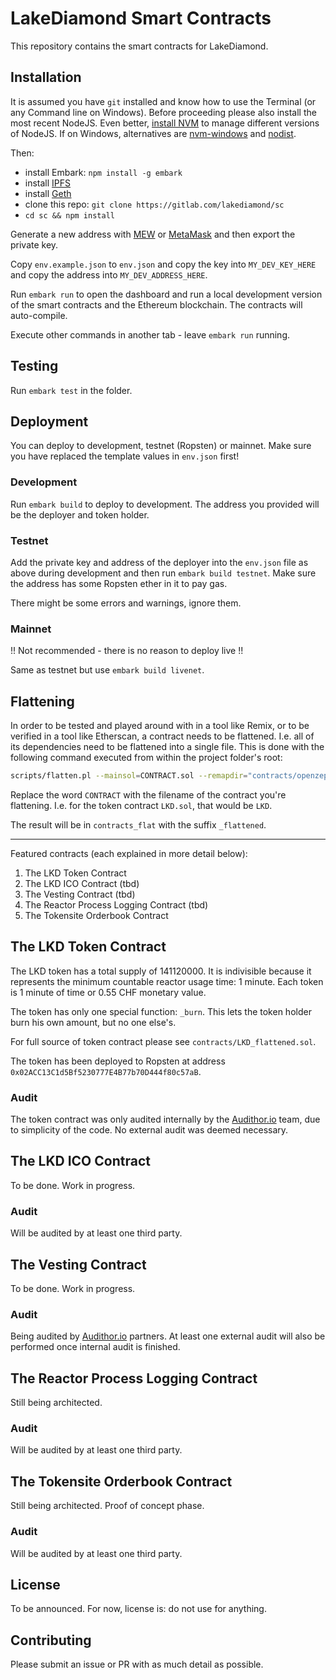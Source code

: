 # LakeDiamond Smart Contracts

This repository contains the smart contracts for LakeDiamond.

## Installation

It is assumed you have `git` installed and know how to use the Terminal (or any Command line on Windows). Before proceeding please also install the most recent NodeJS. Even better, [install NVM](http://nvm.sh) to manage different versions of NodeJS. If on Windows, alternatives are [nvm-windows](https://bitfalls.com/bxqq) and [nodist](https://bitfalls.com/ass3).

Then:

- install Embark: `npm install -g embark`
- install [IPFS](https://bitfalls.com/epb2)
- install [Geth](https://bitfalls.com/exeg)
- clone this repo: `git clone https://gitlab.com/lakediamond/sc`
- `cd sc && npm install`

Generate a new address with [MEW](https://bitfalls.com/2018/02/19/first-ethereum-address-learning-use-myetherwallet/) or [MetaMask](https://bitfalls.com/2018/02/16/metamask-send-receive-ether/) and then export the private key.

Copy `env.example.json` to `env.json` and copy the key into `MY_DEV_KEY_HERE` and copy the address into `MY_DEV_ADDRESS_HERE`.

Run `embark run` to open the dashboard and run a local development version of the smart contracts and the Ethereum blockchain. The contracts will auto-compile.

Execute other commands in another tab - leave `embark run` running.

## Testing

Run `embark test` in the folder.

## Deployment

You can deploy to development, testnet (Ropsten) or mainnet. Make sure you have replaced the template values in `env.json` first!

### Development

Run `embark build` to deploy to development. The address you provided will be the deployer and token holder.

### Testnet

Add the private key and address of the deployer into the `env.json` file as above during development and then run `embark build testnet`. Make sure the address has some Ropsten ether in it to pay gas.

There might be some errors and warnings, ignore them.

### Mainnet

!! Not recommended - there is no reason to deploy live !!

Same as testnet but use `embark build livenet`.

## Flattening

In order to be tested and played around with in a tool like Remix, or to be verified in a tool like Etherscan, a contract needs to be flattened. I.e. all of its dependencies need to be flattened into a single file. This is done with the following command executed from within the project folder's root:

```bash
scripts/flatten.pl --mainsol=CONTRACT.sol --remapdir="contracts/openzeppelin-solidity=node_modules/openzeppelin-solidity" --outputsol="contracts_flat/CONTRACT_flattened.sol"
```

Replace the word `CONTRACT` with the filename of the contract you're flattening. I.e. for the token contract `LKD.sol`, that would be `LKD`.

The result will be in `contracts_flat` with the suffix `_flattened`.

---

Featured contracts (each explained in more detail below):

1. The LKD Token Contract
2. The LKD ICO Contract (tbd)
3. The Vesting Contract (tbd)
4. The Reactor Process Logging Contract (tbd)
5. The Tokensite Orderbook Contract

## The LKD Token Contract

The LKD token has a total supply of 141120000. It is indivisible because it represents the minimum countable reactor usage time: 1 minute. Each token is 1 minute of time or 0.55 CHF monetary value.

The token has only one special function: `_burn`. This lets the token holder burn his own amount, but no one else's.

For full source of token contract please see `contracts/LKD_flattened.sol`.

The token has been deployed to Ropsten at address `0x02ACC13C1d5Bf5230777E4B77b70D444f80c57aB`.

### Audit

The token contract was only audited internally by the [Audithor.io](https://audithor.io) team, due to simplicity of the code. No external audit was deemed necessary.

## The LKD ICO Contract

To be done. Work in progress.

### Audit

Will be audited by at least one third party.

## The Vesting Contract

To be done. Work in progress.

### Audit

Being audited by [Audithor.io](https://audithor.io) partners. At least one external audit will also be performed once internal audit is finished.

## The Reactor Process Logging Contract

Still being architected.

### Audit

Will be audited by at least one third party.

## The Tokensite Orderbook Contract

Still being architected. Proof of concept phase.

### Audit

Will be audited by at least one third party.

## License

To be announced. For now, license is: do not use for anything.

## Contributing

Please submit an issue or PR with as much detail as possible.